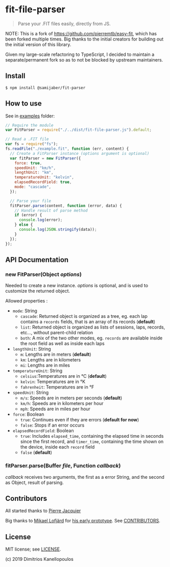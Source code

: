 # fit-file-parser

> Parse your .FIT files easily, directly from JS.

NOTE: This is a fork of https://github.com/pierremtb/easy-fit, which has been forked multiple times. Big thanks to the initial creators for building out the initial version of this library.

Given my large-scale refactoring to TypeScript, I decided to maintain a separate/permanent fork so as to not be blocked by upstream maintainers.

## Install

```
$ npm install @samijaber/fit-parser
```

## How to use

See in [examples](./examples) folder:

```javascript
// Require the module
var FitParser = require("./../dist/fit-file-parser.js").default;

// Read a .FIT file
var fs = require("fs");
fs.readFile("./example.fit", function (err, content) {
  // Create a FitParser instance (options argument is optional)
  var fitParser = new FitParser({
    force: true,
    speedUnit: "km/h",
    lengthUnit: "km",
    temperatureUnit: "kelvin",
    elapsedRecordField: true,
    mode: "cascade",
  });

  // Parse your file
  fitParser.parse(content, function (error, data) {
    // Handle result of parse method
    if (error) {
      console.log(error);
    } else {
      console.log(JSON.stringify(data));
    }
  });
});
```

## API Documentation

### new FitParser(Object _options_)

Needed to create a new instance. _options_ is optional, and is used to customize the returned object.

Allowed properties :

- `mode`: String
  - `cascade`: Returned object is organized as a tree, eg. each lap contains a `records` fields, that is an array of its records (**default**)
  - `list`: Returned object is organized as lists of sessions, laps, records, etc..., without parent-child relation
  - `both`: A mix of the two other modes, eg. `records` are available inside the root field as well as inside each laps
- `lengthUnit`: String
  - `m`: Lengths are in meters (**default**)
  - `km`: Lengths are in kilometers
  - `mi`: Lengths are in miles
- `temperatureUnit`: String
  - `celsius`:Temperatures are in °C (**default**)
  - `kelvin`: Temperatures are in °K
  - `fahrenheit`: Temperatures are in °F
- `speedUnit`: String
  - `m/s`: Speeds are in meters per seconds (**default**)
  - `km/h`: Speeds are in kilometers per hour
  - `mph`: Speeds are in miles per hour
- `force`: Boolean
  - `true`: Continues even if they are errors (**default for now**)
  - `false`: Stops if an error occurs
- `elapsedRecordField`: Boolean
  - `true`: Includes `elapsed_time`, containing the elapsed time in seconds since the first record, and `timer_time`, containing the time shown on the device, inside each `record` field
  - `false` (**default**)

### fitParser.parse(Buffer _file_, Function _callback_)

_callback_ receives two arguments, the first as a error String, and the second as Object, result of parsing.

## Contributors

All started thanks to [Pierre Jacquier](https://github.com/pierremtb)

Big thanks to [Mikael Lofjärd](https://github.com/mlofjard) for [his early prototype](https://github.com/mlofjard/jsonfit).
See [CONTRIBUTORS](./CONTRIBUTORS.md).

## License

MIT license; see [LICENSE](./LICENSE).

(c) 2019 Dimitrios Kanellopoulos

